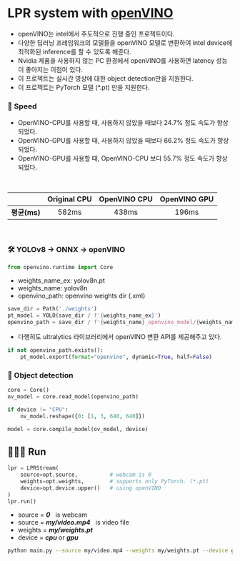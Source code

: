 # LPR system with [openVINO](https://docs.openvino.ai/2023.0/notebooks/230-yolov8-optimization-with-output.html)
- openVINO는 intel에서 주도적으로 진행 중인 프로젝트이다.
- 다양한 딥러닝 프레임워크의 모델들을 openVINO 모델로 변환하여 intel device에 최적화된 inference를 할 수 있도록 해준다.
- Nvidia 제품을 사용하지 않는 PC 환경에서 openVINO를 사용하면 latency 성능이 좋아지는 이점이 있다.
- 이 프로젝트는 실시간 영상에 대한 object detection만을 지원한다.
- 이 프로젝트는 PyTorch 모델 (*.pt) 만을 지원한다.

### 🚀 Speed
- OpenVINO-CPU를 사용할 때, 사용하지 않았을 때보다 24.7% 정도 속도가 향상되었다.
- OpenVINO-GPU를 사용할 때, 사용하지 않았을 때보다 66.2% 정도 속도가 향상되었다.
- OpenVINO-GPU를 사용할 때, OpenVINO-CPU 보다 55.7% 정도 속도가 향상되었다.

&nbsp;
<div align="center">

||Original CPU|OpenVINO CPU|OpenVINO GPU|
|:---:|:---:|:---:|:---:|
|**평균(ms)**|582ms|438ms|196ms|

</div>
&nbsp;

### 🛠️ YOLOv8 → ONNX → openVINO

```python
from openvino.runtime import Core
```

- weights_name_ex: yolov8n.pt
- weights_name: yolov8n
- openvino_path: openvino weights dir (.xml)
```python
save_dir = Path('./weights')
pt_model = YOLO(save_dir / f'{weights_name_ex}')
openvino_path = save_dir / f'{weights_name}_openvino_model/{weights_name}.xml'
```

- 다행히도 ultralytics 라이브러리에서 openVINO 변환 API를 제공해주고 있다.
```python
if not openvino_path.exists():
    pt_model.export(format="openvino", dynamic=True, half=False)
```

### 🔎 Object detection
```python
core = Core()
ov_model = core.read_model(openvino_path)

if device != "CPU":
    ov_model.reshape({0: [1, 3, 640, 640]})
    
model = core.compile_model(ov_model, device)
```

## 🏃🏻‍♂️ Run
```python
lpr = LPRStream(
    source=opt.source,          # webcam is 0
    weights=opt.weights,        # supports only PyTorch. (*.pt)
    device=opt.device.upper()   # using openVINO
)
lpr.run()
```

- source = ***0*** &nbsp; is webcam
- source = ***my/video.mp4*** &nbsp; is video file
- weights = ***my/weights.pt***
- device = ***cpu*** or ***gpu***

```bash
python main.py --source my/video.mp4 --weights my/weights.pt --device gpu
```